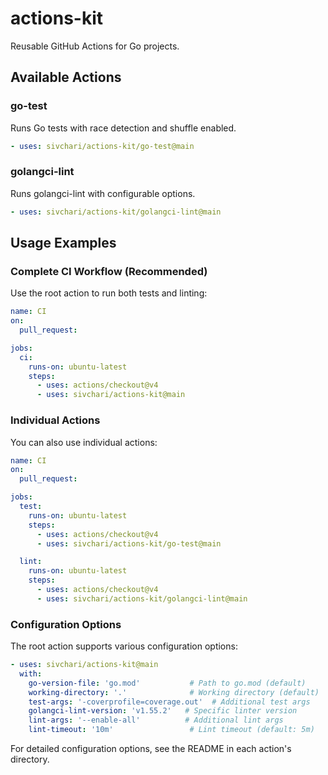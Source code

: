 # actions-kit

Reusable GitHub Actions for Go projects.

## Available Actions

### go-test
Runs Go tests with race detection and shuffle enabled.

```yaml
- uses: sivchari/actions-kit/go-test@main
```

### golangci-lint
Runs golangci-lint with configurable options.

```yaml
- uses: sivchari/actions-kit/golangci-lint@main
```

## Usage Examples

### Complete CI Workflow (Recommended)

Use the root action to run both tests and linting:

```yaml
name: CI
on:
  pull_request:

jobs:
  ci:
    runs-on: ubuntu-latest
    steps:
      - uses: actions/checkout@v4
      - uses: sivchari/actions-kit@main
```

### Individual Actions

You can also use individual actions:

```yaml
name: CI
on:
  pull_request:

jobs:
  test:
    runs-on: ubuntu-latest
    steps:
      - uses: actions/checkout@v4
      - uses: sivchari/actions-kit/go-test@main

  lint:
    runs-on: ubuntu-latest
    steps:
      - uses: actions/checkout@v4
      - uses: sivchari/actions-kit/golangci-lint@main
```

### Configuration Options

The root action supports various configuration options:

```yaml
- uses: sivchari/actions-kit@main
  with:
    go-version-file: 'go.mod'           # Path to go.mod (default)
    working-directory: '.'              # Working directory (default)
    test-args: '-coverprofile=coverage.out'  # Additional test args
    golangci-lint-version: 'v1.55.2'   # Specific linter version
    lint-args: '--enable-all'          # Additional lint args
    lint-timeout: '10m'                 # Lint timeout (default: 5m)
```

For detailed configuration options, see the README in each action's directory.